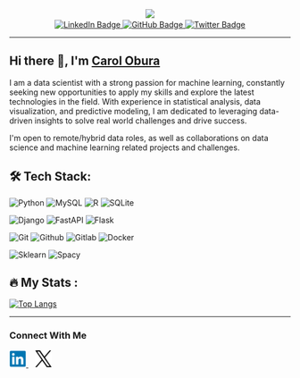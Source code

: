 <div id="header" align="center">
  <img src="https://media.giphy.com/media/L1R1tvI9svkIWwpVYr/giphy.gif" width="150"/>
</div>


<div id="badges" align="center">
  <a href="https://www.linkedin.com/in/carol-obura/">
    <img src="https://img.shields.io/badge/LinkedIn-blue?style=for-the-badge&logo=linkedin&logoColor=white" alt="LinkedIn Badge"/>
  </a>
  <a href="https://github.com/Carol0128">
    <img src="https://img.shields.io/badge/GitHub-black?style=for-the-badge&logo=github&logoColor=white" alt="GitHub Badge"/>
  </a>
  <a href="https://twitter.com/_obura_">
    <img src="https://img.shields.io/badge/Twitter-blue?style=for-the-badge&logo=twitter&logoColor=white" alt="Twitter Badge"/>
  </a>
</div>

---

## Hi there 👋, I'm [Carol Obura](https://www.linkedin.com/in/carol-obura/)

I am a data scientist with a strong passion for machine learning, constantly seeking new opportunities to apply my skills and explore the latest technologies in the field. With experience in statistical analysis, data visualization, and predictive modeling, I am dedicated to leveraging data-driven insights to solve real world challenges and drive success.


I'm open to remote/hybrid data roles, as well as collaborations on data science and machine learning related projects and challenges.


## 🛠 Tech Stack:

![Python](https://img.shields.io/badge/python-3670A0?logo=python&logoColor=ffdd54)
![MySQL](https://img.shields.io/badge/MySQL-%25252300f?logo=MySQL&color=white)
![R](https://img.shields.io/badge/R-%252300f?logo=R&color=blue)
![SQLite](https://img.shields.io/badge/SQLite-89bff1?logo=sqlite&color=blue)

![Django](https://img.shields.io/badge/Django-092E20?logo=django&color=darkgreen)
![FastAPI](https://img.shields.io/badge/FastAPI-008080?logo=fastapi&color=white)
![Flask](https://img.shields.io/badge/Flask-000000?style=for-the-badge&logo=flask&logoColor=white)

![Git](https://img.shields.io/badge/Git-f2743d?logo=git&color=white)
![Github](https://img.shields.io/badge/GitHub-181717?logo=github&color=black)
![Gitlab](https://img.shields.io/badge/GitLab-ef6022?logo=gitlab&color=white)
![Docker](https://img.shields.io/badge/Docker-1666d1?logo=docker&color=white)

<!--
![GCP](https://img.shields.io/badge/html5-%23E34F26.svg?style=for-the-badge&logo=html5&logoColor=white)
![BigQuery](https://img.shields.io/badge/CSS-239120?&style=for-the-badge&logo=css3&logoColor=white)
-->
![Sklearn](https://img.shields.io/badge/Sklearn-7cb7f9?logo=scikit-learn&color=lightblue)
![Spacy](https://img.shields.io/badge/Spacy-3d85c6?logo=spacy&color=white)


## :fire: My Stats :

[![Top Langs](https://github-readme-stats.vercel.app/api/top-langs/?username=Carol0128&layout=compact&theme=vision-friendly-dark&count-private=true)](https://github.com/Carol0128/github-readme-stats)


---
### Connect With Me
<div>
 <a href="https://www.linkedin.com/in/carol-obura/">
    <img src="https://github.com/devicons/devicon/blob/master/icons/linkedin/linkedin-original.svg" alt="LinkedIn" width="30" height="30"/>
  </a>&nbsp&nbsp;
 <a href="https://twitter.com/_obura_">
    <img src="https://github.com/devicons/devicon/blob/master/icons/twitter/twitter-original.svg" alt="Twitter" width="30" height="30"/>
  </a>
</div>


